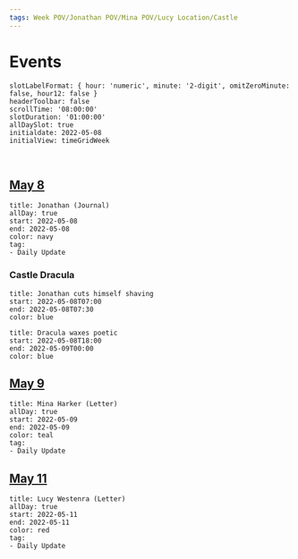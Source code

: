 ```yaml
---
tags: Week POV/Jonathan POV/Mina POV/Lucy Location/Castle 
---
```


# Events

```itinerary
slotLabelFormat: { hour: 'numeric', minute: '2-digit', omitZeroMinute: false, hour12: false }
headerToolbar: false
scrollTime: '08:00:00'
slotDuration: '01:00:00'
allDaySlot: true
initialdate: 2022-05-08
initialView: timeGridWeek
```

<!--```itinerary

slotLabelFormat: { hour: 'numeric', minute: '2-digit', omitZeroMinute: false, hour12: false }

headerToolbar: False

scrollTime: '08:00:00'

slotDuration: '01:00:00'

height: 200

allDaySlot: false

initialdate: 2022-05-08

initialView: listWeek

``` -->
<br/>

## [May 8](2022-05-08.md)

```itinerary-event
title: Jonathan (Journal)
allDay: true
start: 2022-05-08
end: 2022-05-08
color: navy
tag:
- Daily Update
```

### Castle Dracula

```itinerary-event
title: Jonathan cuts himself shaving
start: 2022-05-08T07:00
end: 2022-05-08T07:30
color: blue
```

```itinerary-event
title: Dracula waxes poetic
start: 2022-05-08T18:00
end: 2022-05-09T00:00
color: blue
```

## [May 9](2022-05-09.md)

```itinerary-event
title: Mina Harker (Letter)
allDay: true
start: 2022-05-09
end: 2022-05-09
color: teal
tag:
- Daily Update
```


## [May 11](2022-05-11.md)

```itinerary-event
title: Lucy Westenra (Letter)
allDay: true
start: 2022-05-11
end: 2022-05-11
color: red
tag:
- Daily Update
```
